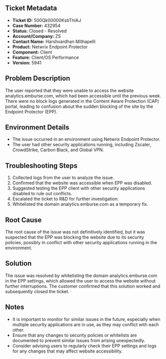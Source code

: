 ## Ticket Metadata
- **Ticket ID:** 500Qk00000KsbThIAJ
- **Case Number:** 432954
- **Status:** Closed - Resolved
- **Account/Company:** ZS
- **Contact Name:** Harshvardhan Mithapelli
- **Product:** Netwrix Endpoint Protector
- **Component:** Client
- **Feature:** Client/OS Performance
- **Version:** 5941

## Problem Description
The user reported that they were unable to access the website analytics.emburse.com, which had been accessible until the previous week. There were no block logs generated in the Content Aware Protection (CAP) portal, leading to confusion about the sudden blocking of the site by the Endpoint Protector (EPP).

## Environment Details
- The issue occurred in an environment using Netwrix Endpoint Protector.
- The user had other security applications running, including Zscaler, CrowdStrike, Carbon Black, and Global VPN.

## Troubleshooting Steps
1. Collected logs from the user to analyze the issue.
2. Confirmed that the website was accessible when EPP was disabled.
3. Suggested testing the EPP client with other security applications disabled to rule out conflicts.
4. Escalated the ticket to R&D for further investigation.
5. Whitelisted the domain analytics.emburse.com as a temporary fix.

## Root Cause
The root cause of the issue was not definitively identified, but it was suspected that the EPP was blocking the website due to its security policies, possibly in conflict with other security applications running in the environment.

## Solution
The issue was resolved by whitelisting the domain analytics.emburse.com in the EPP settings, which allowed the user to access the website without further interruptions. The customer confirmed that this solution worked and subsequently closed the ticket.

## Notes
- It is important to monitor for similar issues in the future, especially when multiple security applications are in use, as they may conflict with each other.
- Ensure that any changes to security policies or whitelists are documented to prevent similar issues from arising unexpectedly.
- Consider advising users to regularly check their EPP settings and logs for any changes that may affect website accessibility.